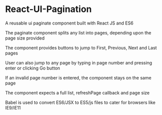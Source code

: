 # React-UI-Pagination

A reusable ui paginate component built with React JS and ES6

The paginate component splits any list into pages, depending upon the page size provided

The component provides buttons to jump to First, Previous, Next and Last pages

User can also jump to any page by typing in page number and pressing enter or clicking Go button

If an invalid page number is entered, the component stays on the same page

The component expects a full list, refreshPage callback and page size

Babel is used to convert ES6/JSX to ES5/js files to cater for browsers like IE9/IE11




